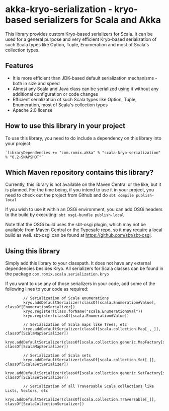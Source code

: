 akka-kryo-serialization - kryo-based serializers for Scala and Akka
=====================================================================

This library provides custom Kryo-based serializers for Scala. It can be used for a general purpose and very efficient Kryo-based serialization of such Scala types like Option, Tuple, Enumeration and most of Scala's collection types.   

Features
--------

*   It is more efficient than JDK-based default serialization mechanisms - both in size and speed 
*   Almost any Scala and Java class can be serialized using it without any additional configuration or code changes
*   Efficient serialization of such Scala types like Option, Tuple, Enumeration, most of Scala's collection types
*   Apache 2.0 license


How to use this library in your project
----------------------------------------

To use this library, you need to do include a dependency on this library into your project:

	`libraryDependencies += "com.romix.akka" % "scala-kryo-serialization" % "0.2-SNAPSHOT"`
    
Which Maven repository contains this library?
---------------------------------------------

Currently, this library is not available on the Maven Central or the like, but it is planned.
For the time being, if you intend to use it in your project, you need to check out the project from Github and do
    `sbt compile publish-local`

If you wish to use it within an OSGi environment, you can add OSGi headers to the build by executing:
    `sbt osgi-bundle publish-local`

Note that the OSGi build uses the sbt-osgi plugin, which may not be available from Maven Central or the
Typesafe repo, so it may require a local build as well. sbt-osgi can be found at 
https://github.com/sbt/sbt-osgi.

Using this library  
-------------------

Simply add this library to your classpath. It does not have any external dependencies besides Kryo.
All serializers for Scala classes can be found in the package `com.romix.scala.serialization.kryo`

If you want to use any of those serializers in your code, add some of the following lines to your code as required:

			// Serialization of Scala enumerations
			kryo.addDefaultSerializer(classOf[scala.Enumeration#Value], classOf[EnumerationSerializer])
			kryo.register(Class.forName("scala.Enumeration$Val"))
			kryo.register(classOf[scala.Enumeration#Value])

			// Serialization of Scala maps like Trees, etc
			kryo.addDefaultSerializer(classOf[scala.collection.Map[_,_]], classOf[ScalaMapSerializer])
			kryo.addDefaultSerializer(classOf[scala.collection.generic.MapFactory[scala.collection.Map]], classOf[ScalaMapSerializer])

			// Serialization of Scala sets
			kryo.addDefaultSerializer(classOf[scala.collection.Set[_]], classOf[ScalaSetSerializer])
			kryo.addDefaultSerializer(classOf[scala.collection.generic.SetFactory[scala.collection.Set]], classOf[ScalaSetSerializer])

			// Serialization of all Traversable Scala collections like Lists, Vectors, etc
			kryo.addDefaultSerializer(classOf[scala.collection.Traversable[_]], classOf[ScalaCollectionSerializer])
      
 